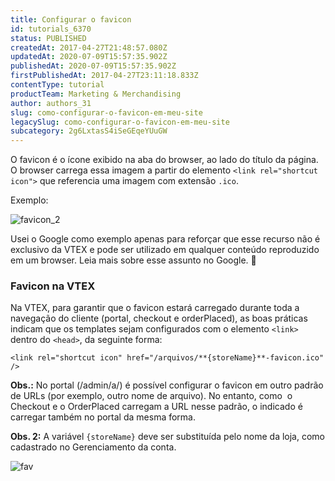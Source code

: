 ```yaml
---
title: Configurar o favicon
id: tutorials_6370
status: PUBLISHED
createdAt: 2017-04-27T21:48:57.080Z
updatedAt: 2020-07-09T15:57:35.902Z
publishedAt: 2020-07-09T15:57:35.902Z
firstPublishedAt: 2017-04-27T23:11:18.833Z
contentType: tutorial
productTeam: Marketing & Merchandising
author: authors_31
slug: como-configurar-o-favicon-em-meu-site
legacySlug: como-configurar-o-favicon-em-meu-site
subcategory: 2g6LxtasS4iSeGEqeYUuGW
---
```


O favicon é o ícone exibido na aba do browser, ao lado do título da página. O browser carrega essa imagem a partir do elemento `<link rel="shortcut icon">` que referencia uma imagem com extensão `.ico`.

Exemplo:

![favicon_2](//images.contentful.com/alneenqid6w5/2azvX7m3asGckkU6c8WAcM/2e66d9a107c0394c3f1a63afff7f3149/favicon_2-1024x537.png "Favicon 2")

Usei o Google como exemplo apenas para reforçar que esse recurso não é exclusivo da VTEX e pode ser utilizado em qualquer conteúdo reproduzido em um browser. Leia mais sobre esse assunto no Google. 🙂

### Favicon na VTEX

Na VTEX, para garantir que o favicon estará carregado durante toda a navegação do cliente (portal, checkout e orderPlaced), as boas práticas indicam que os templates sejam configurados com o elemento `<link>` dentro do `<head>`, da seguinte forma:

`<link rel="shortcut icon" href="/arquivos/**{storeName}**-favicon.ico" />`

**Obs.:** No portal (/admin/a/) é possível configurar o favicon em outro padrão de URLs (por exemplo, outro nome de arquivo). No entanto, como  o Checkout e o OrderPlaced carregam a URL nesse padrão, o indicado é carregar também no portal da mesma forma.

**Obs. 2:** A variável `{storeName}` deve ser substituída pelo nome da loja, como cadastrado no Gerenciamento da conta.

![fav](//images.contentful.com/alneenqid6w5/6j5eZzVMEE6E2KgqGgsOwU/c2292316f75f3620cd870c96df9e65fc/fav-1024x554.png)

